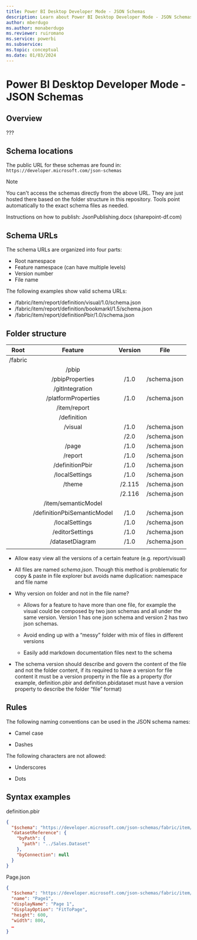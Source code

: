 ```yaml
---
title: Power BI Desktop Developer Mode - JSON Schemas 
description: Learn about Power BI Desktop Developer Mode - JSON Schemas 
author: mberdugo
ms.author: monaberdugo
ms.reviewer: ruiromano
ms.service: powerbi
ms.subservice:
ms.topic: conceptual
ms.date: 01/03/2024
---
```


# Power BI Desktop Developer Mode - JSON Schemas

## Overview

???

## Schema locations

The public URL for these schemas are found in: `https://developer.microsoft.com/json-schemas`

> [!NOTE]
> You can't access the schemas directly from the above URL. They are just hosted there based on the folder structure in this repository. Tools point automatically to the exact schema files as needed.

Instructions on how to publish: JsonPublishing.docx (sharepoint-df.com) 

## Schema URLs

The schema URLs are organized into four parts:

* Root namespace
* Feature namespace (can have multiple levels)
* Version number
* File name

The following examples show valid schema URLs:

* /fabric/item/report/definition/visual/1.0/schema.json
* /fabric/item/report/definition/bookmarkl/1.5/schema.json
* /fabric/item/report/definitionPbir/1.0/schema.json

## Folder structure

|       Root    |                Feature           |      Version  |          File     |
|:-------------:|:--------------------------------:|:-------------:|:-----------------:|
|      /fabric  |                                  |               |                   |
|               |     /pbip                        |               |                   |
|               |     /pbipProperties              |     /1.0      |     /schema.json  |
|               |     /gitIntegration              |               |                   |
|               |     /platformProperties          |     /1.0      |     /schema.json  |
|               |     /item/report                 |               |                   |
|               |     /definition                  |               |                   |
|               |     /visual                      |     /1.0      |     /schema.json  |
|               |                                  |     /2.0      |     /schema.json  |
|               |     /page                        |     /1.0      |     /schema.json  |
|               |     /report                      |     /1.0      |     /schema.json  |
|               |     /definitionPbir              |     /1.0      |     /schema.json  |
|               |     /localSettings               |     /1.0      |     /schema.json  |
|               |     /theme                       |     /2.115    |     /schema.json  |
|               |                                  |     /2.116    |     /schema.json  |
|               |     /item/semanticModel          |               |                   |
|               |     /definitionPbiSemanticModel  |     /1.0      |     /schema.json  |
|               |     /localSettings               |     /1.0      |     /schema.json  |
|               |     /editorSettings              |     /1.0      |     /schema.json  |
|               |     /datasetDiagram              |     /1.0      |     /schema.json  |
|               |                                  |               |                   |

* Allow easy view all the versions of a certain feature (e.g. report/visual)

* All files are named *schema.json*. Though this method is problematic for copy & paste in file explorer but avoids name duplication: namespace and file name

* Why version on folder and not in the file name? 

  * Allows for a feature to have more than one file, for example the visual could be composed by two json schemas and all under the same version. Version 1 has one json schema and version 2 has two json schemas. 

  * Avoid ending up with a “messy” folder with mix of files in different versions 

  * Easily add markdown documentation files next to the schema 

* The schema version should describe and govern the content of the file and not the folder content, if its required to have a version for file content it must be a version property in the file as a property (for example, definition.pbir and definition.pbidataset must have a version property to describe the folder “file” format) 

## Rules

The following naming conventions can be used in the JSON schema names:

* Camel case

* Dashes

The following characters are not allowed:

* Underscores

* Dots

## Syntax examples

definition.pbir

```json
{ 
  "$schema": "https://developer.microsoft.com/json-schemas/fabric/item/report/definitionPbir/1.0/schema.json", 
  "datasetReference": { 
    "byPath": { 
      "path": "../Sales.Dataset" 
    }, 
    "byConnection": null 
  } 
} 
```

Page.json

```json
{ 
  "$schema": "https://developer.microsoft.com/json-schemas/fabric/item/report/definition/page/1.5/schema.json", 
  "name": "Page1", 
  "displayName": "Page 1", 
  "displayOption": "FitToPage", 
  "height": 600, 
  "width": 800, 
  … 
} 
```
